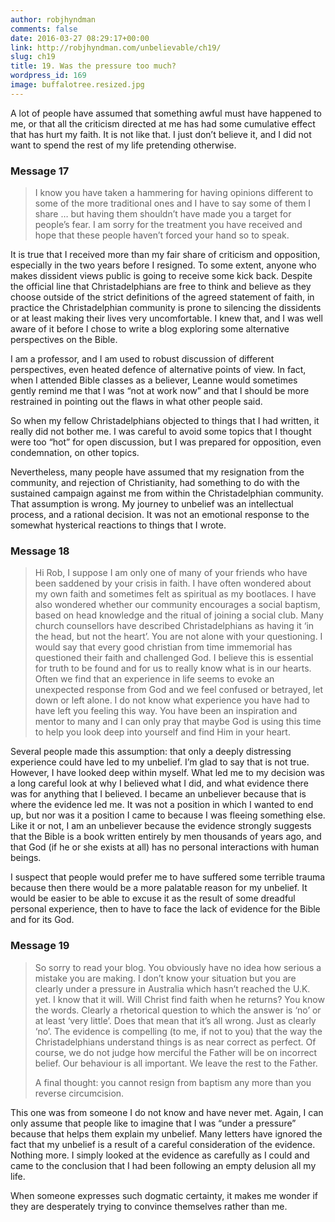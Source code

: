 ```yaml
---
author: robjhyndman
comments: false
date: 2016-03-27 08:29:17+00:00
link: http://robjhyndman.com/unbelievable/ch19/
slug: ch19
title: 19. Was the pressure too much?
wordpress_id: 169
image: buffalotree.resized.jpg
---
```


A lot of people have assumed that something awful must have happened to me, or that all the criticism directed at me has had some cumulative effect that has hurt my faith. It is not like that. I just don’t believe it, and I did not want to spend the rest of my life pretending otherwise.


### Message 17




<blockquote>I know you have taken a hammering for having opinions different to some of the more traditional ones and I have to say some of them I share … but having them shouldn’t have made you a target for people’s fear. I am sorry for the treatment you have received and hope that these people haven’t forced your hand so to speak.</blockquote>


It is true that I received more than my fair share of criticism and opposition, especially in the two years before I resigned. To some extent, anyone who makes dissident views public is going to receive some kick back. Despite the official line that Christadelphians are free to think and believe as they choose outside of the strict definitions of the agreed statement of faith, in practice the Christadelphian community is prone to silencing the dissidents or at least making their lives very uncomfortable. I knew that, and I was well aware of it before I chose to write a blog exploring some alternative perspectives on the Bible.

I am a professor, and I am used to robust discussion of different perspectives, even heated defence of alternative points of view. In fact, when I attended Bible classes as a believer, Leanne would sometimes gently remind me that I was “not at work now” and that I should be more restrained in pointing out the flaws in what other people said.

So when my fellow Christadelphians objected to things that I had written, it really did not bother me. I was careful to avoid some topics that I thought were too “hot” for open discussion, but I was prepared for opposition, even condemnation, on other topics.

Nevertheless, many people have assumed that my resignation from the community, and rejection of Christianity, had something to do with the sustained campaign against me from within the Christadelphian community. That assumption is wrong. My journey to unbelief was an intellectual process, and a rational decision. It was not an emotional response to the somewhat hysterical reactions to things that I wrote.


### Message 18




<blockquote>Hi Rob, I suppose I am only one of many of your friends who have been saddened by your crisis in faith. I have often wondered about my own faith and sometimes felt as spiritual as my bootlaces. I have also wondered whether our community encourages a social baptism, based on head knowledge and the ritual of joining a social club. Many church counsellors have described Christadelphians as having it ‘in the head, but not the heart’. You are not alone with your questioning. I would say that every good christian from time immemorial has questioned their faith and challenged God. I believe this is essential for truth to be found and for us to really know what is in our hearts. Often we find that an experience in life seems to evoke an unexpected response from God and we feel confused or betrayed, let down or left alone. I do not know what experience you have had to have left you feeling this way. You have been an inspiration and mentor to many and I can only pray that maybe God is using this time to help you look deep into yourself and find Him in your heart.</blockquote>


Several people made this assumption: that only a deeply distressing experience could have led to my unbelief. I’m glad to say that is not true. However, I have looked deep within myself. What led me to my decision was a long careful look at why I believed what I did, and what evidence there was for anything that I believed. I became an unbeliever because that is where the evidence led me. It was not a position in which I wanted to end up, but nor was it a position I came to because I was fleeing something else. Like it or not, I am an unbeliever because the evidence strongly suggests that the Bible is a book written entirely by men thousands of years ago, and that God (if he or she exists at all) has no personal interactions with human beings.

I suspect that people would prefer me to have suffered some terrible trauma because then there would be a more palatable reason for my unbelief. It would be easier to be able to excuse it as the result of some dreadful personal experience, then to have to face the lack of evidence for the Bible and for its God.


### Message 19




<blockquote>So sorry to read your blog. You obviously have no idea how serious a mistake you are making. I don’t know your situation but you are clearly under a pressure in Australia which hasn’t reached the U.K. yet. I know that it will. Will Christ find faith when he returns? You know the words. Clearly a rhetorical question to which the answer is ‘no’ or at least ‘very little’. Does that mean that it’s all wrong. Just as clearly ‘no’. The evidence is compelling (to me, if not to you) that the way the Christadelphians understand things is as near correct as perfect. Of course, we do not judge how merciful the Father will be on incorrect belief. Our behaviour is all important. We leave the rest to the Father.

A final thought: you cannot resign from baptism any more than you reverse circumcision.</blockquote>


This one was from someone I do not know and have never met. Again, I can only assume that people like to imagine that I was “under a pressure” because that helps them explain my unbelief. Many letters have ignored the fact that my unbelief is a result of a careful consideration of the evidence. Nothing more. I simply looked at the evidence as carefully as I could and came to the conclusion that I had been following an empty delusion all my life.

When someone expresses such dogmatic certainty, it makes me wonder if they are desperately trying to convince themselves rather than me.
